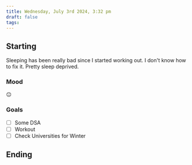 ```yaml
---
title: Wednesday, July 3rd 2024, 3:32 pm
draft: false
tags: 
---
```


## Starting 

Sleeping has been really bad since I started working out. I don't know how to fix it. Pretty sleep deprived.

### Mood

😐
### Goals

- [ ] Some DSA
- [ ] Workout
- [ ] Check Universities for Winter

## Ending
